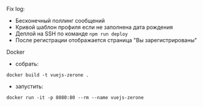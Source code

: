 
Fix log:
 - Бесконечный поллинг сообщений
 - Кривой шаблон профиля если не заполнена дата рождения
 - Деплой на SSH по команде `npm run deploy`
 - После регистрации отображается страница "Вы зарегистрированы"

Docker
 - собрать:
```
docker build -t vuejs-zerone .
```
 - запустить:
```
docker run -it -p 8080:80 --rm --name vuejs-zerone
```
